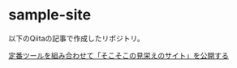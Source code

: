 # sample-site

以下のQiitaの記事で作成したリポジトリ。

[定番ツールを組み合わせて「そこそこの見栄えのサイト」を公開する](https://qiita.com/tkhslab/items/55e14d5d7253a0e8814f)
